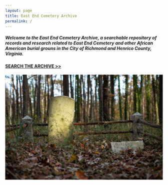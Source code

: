 ```yaml
---
layout: page
title: East End Cemetery Archive
permalink: /
---
```

##### Welcome to the **East End Cemetery Archive**, a searchable repository of records and research related to East End Cemetery and other African American burial grouns in the City of Richmond and Henrico County, Virginia.   

#### **[SEARCH THE ARCHIVE >>](/search)**

![East End Cemetery. Photograph: Brian Palmer](/images/uploads/banner.jpg)